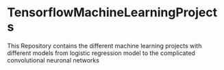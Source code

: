 # TensorflowMachineLearningProjects
This Repository contains the different machine learning projects with different models from logistic regression model to the complicated convolutional neuronal networks
